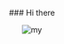 
<p align= center> 
  ### Hi there
</p>
  
<p align= center>
  <img src=https://i.pinimg.com/originals/f5/8f/e8/f58fe8e19a7e25ddf0c459a3599261d6.gif alt=my banner>
</p>
<!--
**SeguraJohann/SeguraJohann** is a ✨ _special_ ✨ repository because its `README.md` (this file) appears on your GitHub profile.

Here are some ideas to get you started:

- 🔭 I’m currently working on ...
- 🌱 I’m currently learning ...
- 👯 I’m looking to collaborate on ...
- 🤔 I’m looking for help with ...
- 💬 Ask me about ...
- 📫 How to reach me: ...
- 😄 Pronouns: ...
- ⚡ Fun fact: ...
-->

